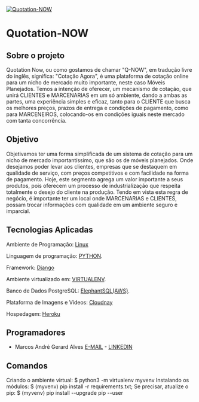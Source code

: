 [![Quotation-NOW](https://res.cloudinary.com/quotation-now/image/upload/v1576156892/Quotation-NOW/qnow_favico_linear_lonbyu.png)](https://quotation-now.herokuapp.com/)
# Quotation-NOW


Sobre o projeto
----------------
Quotation Now, ou como gostamos de chamar "Q-NOW", em tradução livre do inglês, significa: "Cotação Agora", é uma plataforma de cotação online para um nicho de mercado muito importante, neste caso Móveis Planejados. Temos a intenção de oferecer, um mecanismo de cotação, que unirá CLIENTES e MARCENARIAS em um só ambiente, dando a ambas as partes, uma experiência simples e eficaz, tanto para o CLIENTE que busca os melhores preços, prazos de entrega e condições de pagamento, como para MARCENEIROS, colocando-os em condições iguais neste mercado com tanta concorrência.

Objetivo
----------------
Objetivamos ter uma forma simplificada de um sistema de cotação para um nicho de mercado importantíssimo, que são os de móveis planejados. Onde desejamos poder levar aos clientes, empresas que se destaquem em qualidade de serviço, com preços competitivos e com facilidade na forma de pagamento. Hoje, este segmento agrega um valor importante a seus produtos, pois oferecem um processo de industrialização que respeita totalmente o desejo do cliente na produção. Tendo em vista esta regra de negócio, é importante ter um local onde MARCENARIAS e CLIENTES, possam trocar informações com qualidade em um ambiente seguro e imparcial.

Tecnologias Aplicadas
---------------------
Ambiente de Programação: [Linux](https://br-linux.org/)

Linguagem de programação: [PYTHON](https://www.python.org/).

Framework: [Django](https://www.djangoproject.com/)

Ambiente virtualizado em: [VIRTUALENV](https://virtualenv.pypa.io/en/latest/).

Banco de Dados PostgreSQL: [ElephantSQL(AWS)](https://www.elephantsql.com/about_us.html).

Plataforma de Imagens e Vídeos: [Cloudnay](https://cloudinary.com/)

Hospedagem: [Heroku](https://www.heroku.com)

Programadores
-------------
* Marcos André Gerard Alves [E-MAIL](lgerardlucas@gmail.com) - [LINKEDIN](https://www.linkedin.com/in/marcos-andre-gerard-alves-b071211b/)


Comandos
--------
Criando o ambiente virtual:  $ python3 -m virtualenv myvenv
Instalando os módulos:       $ (myvenv) pip install -r requirements.txt; 
Se precisar, atualize o pip: $ (myvenv) pip install --upgrade pip --user
